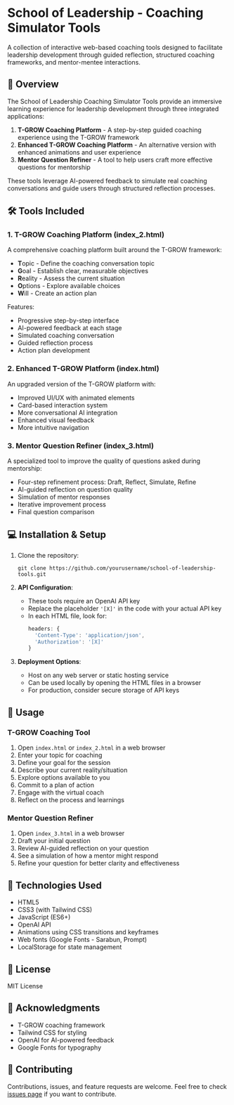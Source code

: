 # School of Leadership - Coaching Simulator Tools

A collection of interactive web-based coaching tools designed to facilitate leadership development through guided reflection, structured coaching frameworks, and mentor-mentee interactions.

## 🌟 Overview

The School of Leadership Coaching Simulator Tools provide an immersive learning experience for leadership development through three integrated applications:

1. **T-GROW Coaching Platform** - A step-by-step guided coaching experience using the T-GROW framework
2. **Enhanced T-GROW Coaching Platform** - An alternative version with enhanced animations and user experience
3. **Mentor Question Refiner** - A tool to help users craft more effective questions for mentorship

These tools leverage AI-powered feedback to simulate real coaching conversations and guide users through structured reflection processes.

## 🛠️ Tools Included

### 1. T-GROW Coaching Platform (index_2.html)

A comprehensive coaching platform built around the T-GROW framework:
- **T**opic - Define the coaching conversation topic
- **G**oal - Establish clear, measurable objectives
- **R**eality - Assess the current situation
- **O**ptions - Explore available choices
- **W**ill - Create an action plan

Features:
- Progressive step-by-step interface
- AI-powered feedback at each stage
- Simulated coaching conversation
- Guided reflection process
- Action plan development

### 2. Enhanced T-GROW Platform (index.html)

An upgraded version of the T-GROW platform with:
- Improved UI/UX with animated elements
- Card-based interaction system
- More conversational AI integration
- Enhanced visual feedback
- More intuitive navigation

### 3. Mentor Question Refiner (index_3.html)

A specialized tool to improve the quality of questions asked during mentorship:
- Four-step refinement process: Draft, Reflect, Simulate, Refine
- AI-guided reflection on question quality
- Simulation of mentor responses
- Iterative improvement process
- Final question comparison

## 💻 Installation & Setup

1. Clone the repository:
   ```
   git clone https://github.com/yourusername/school-of-leadership-tools.git
   ```

2. **API Configuration**:
   - These tools require an OpenAI API key
   - Replace the placeholder `'[X]'` in the code with your actual API key
   - In each HTML file, look for:
     ```javascript
     headers: {
       'Content-Type': 'application/json',
       'Authorization': '[X]'
     }
     ```

3. **Deployment Options**:
   - Host on any web server or static hosting service
   - Can be used locally by opening the HTML files in a browser
   - For production, consider secure storage of API keys

## 🚀 Usage

### T-GROW Coaching Tool
1. Open `index.html` or `index_2.html` in a web browser
2. Enter your topic for coaching
3. Define your goal for the session
4. Describe your current reality/situation
5. Explore options available to you
6. Commit to a plan of action
7. Engage with the virtual coach
8. Reflect on the process and learnings

### Mentor Question Refiner
1. Open `index_3.html` in a web browser
2. Draft your initial question
3. Review AI-guided reflection on your question
4. See a simulation of how a mentor might respond
5. Refine your question for better clarity and effectiveness

## 🔧 Technologies Used

- HTML5
- CSS3 (with Tailwind CSS)
- JavaScript (ES6+)
- OpenAI API
- Animations using CSS transitions and keyframes
- Web fonts (Google Fonts - Sarabun, Prompt)
- LocalStorage for state management

## 📄 License

MIT License

## 🙏 Acknowledgments

- T-GROW coaching framework
- Tailwind CSS for styling
- OpenAI for AI-powered feedback
- Google Fonts for typography

## 🤝 Contributing

Contributions, issues, and feature requests are welcome. Feel free to check [issues page](link-to-issues) if you want to contribute.
